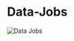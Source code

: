 # Data-Jobs

![Data Jobs](https://github.com/Rahul-Kumar-Kumawat/Data-Jobs/blob/main/Playstore.png?raw=true)
